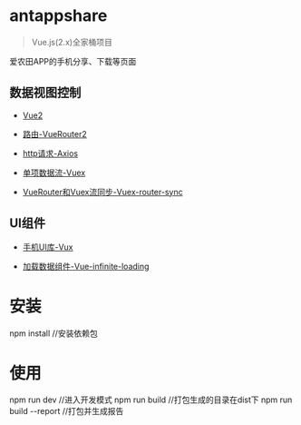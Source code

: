# antappshare

> Vue.js(2.x)全家桶项目

爱农田APP的手机分享、下载等页面

## 数据视图控制

-	[Vue2](http://cn.vuejs.org/guide/)

-	[路由-VueRouter2](http://router.vuejs.org/zh-cn/index.html)

-	[http请求-Axios](https://github.com/mzabriskie/axios)

-	[单项数据流-Vuex](http://vuex.vuejs.org/zh-cn/index.html)

-	[VueRouter和Vuex流同步-Vuex-router-sync](https://github.com/vuejs/vuex-router-sync)

## UI组件

-	[手机UI库-Vux](https://vux.li/#/)

-	[加载数据组件-Vue-infinite-loading](https://peachscript.github.io/vue-infinite-loading/#!/slots)

# 安装

npm install //安装依赖包

# 使用

npm run dev     //进入开发模式
npm run build   //打包生成的目录在dist下
npm run build --report   //打包并生成报告
